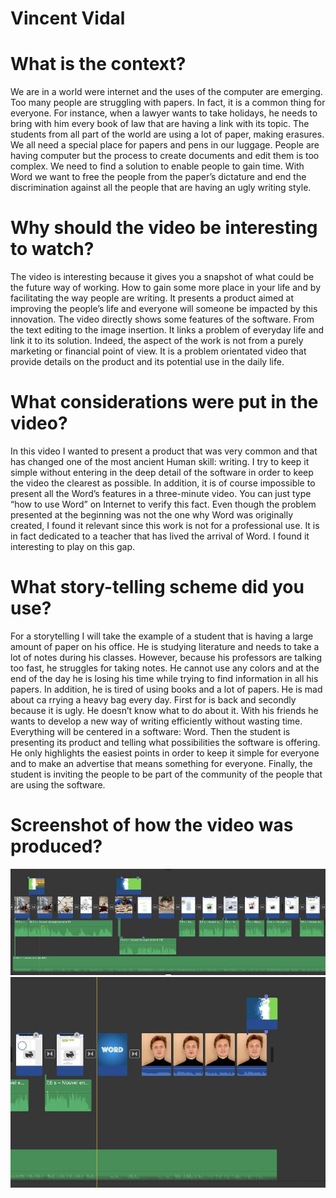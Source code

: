 # Vincent Vidal

# **What is the context?**

We are in a world were internet and the uses of the computer are emerging. Too many people are struggling with papers. In fact, it is a common thing for everyone. For instance, when a lawyer wants to take holidays, he needs to bring with him every book of law that are having a link with its topic. The students from all part of the world are using a lot of paper, making erasures. We all need a special place for papers and pens in our luggage. People are having computer but the process to create documents and edit them is too complex. We need to find a solution to enable people to gain time. With Word we want to free the people from the paper’s dictature and end the discrimination against all the people that are having an ugly writing style.

# Why should the video be interesting to watch?

The video is interesting because it gives you a snapshot of what could be the future way of working. How to gain some more place in your life and by facilitating the way people are writing. It presents a product aimed at improving the people’s life and everyone will someone be impacted by this innovation. The video directly shows some features of the software. From the text editing to the image insertion. It links a problem of everyday life and link it to its solution. Indeed, the aspect of the work is not from a purely marketing or financial point of view. It is a problem orientated video that provide details on the product and its potential use in the daily life.

# What considerations were put in the video?

In this video I wanted to present a product that was very common and that has changed one of the most ancient Human skill: writing. I try to keep it simple without entering in the deep detail of the software in order to keep the video the clearest as possible. In addition, it is of course impossible to present all the Word’s features in a three-minute video. You can just type “how to use Word” on Internet to verify this fact. Even though the problem presented at the beginning was not the one why Word was originally created, I found it relevant since this work is not for a professional use. It is in fact dedicated to a teacher that has lived the arrival of Word. I found it interesting to play on this gap.

# What story-telling scheme did you use?

For a storytelling I will take the example of a student that is having a large amount of paper on his office. He is studying literature and needs to take a lot of notes during his classes. However, because his professors are talking too fast, he struggles for taking notes. He cannot use any colors and at the end of the day he is losing his time while trying to find information in all his papers. In addition, he is tired of using books and a lot of papers. He is mad about ca rrying a heavy bag every day. First for is back and secondly because it is ugly. He doesn’t know what to do about it. With his friends he wants to develop a new way of writing efficiently without wasting time. Everything will be centered in a software: Word. Then the student is presenting its product and telling what possibilities the software is offering. He only highlights the easiest points in order to keep it simple for everyone and to make an advertise that means something for everyone. Finally, the student is inviting the people to be part of the community of the people that are using the software.

# Screenshot of how the video was produced?

![Step 1: Loading the footage](1.jpg)
![Step 1: Loading the footage](2.jpg)
